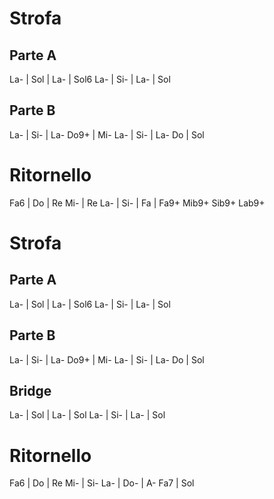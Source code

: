 # Strofa
## Parte A
La- | Sol | La- | Sol6
La- | Si- | La- | Sol
## Parte B
La- | Si- | La- Do9+ | Mi-
La- | Si- | La- Do | Sol
# Ritornello
Fa6 | Do | Re Mi- | Re
La- | Si- | Fa | Fa9+ Mib9+ Sib9+ Lab9+
# Strofa
## Parte A
La- | Sol | La- | Sol6
La- | Si- | La- | Sol
## Parte B
La- | Si- | La- Do9+ | Mi-
La- | Si- | La- Do | Sol
## Bridge
La- | Sol | La- | Sol
La- | Si- | La- | Sol
# Ritornello
Fa6 | Do | Re Mi- | Si-
La- | Do- | A- Fa7 | Sol

